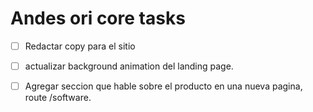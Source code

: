 # Andes ori core tasks

- [ ] Redactar copy para el sitio 
- [ ] actualizar background animation del landing page.
- [ ] Agregar seccion que hable sobre el producto en una nueva pagina, route /software.

